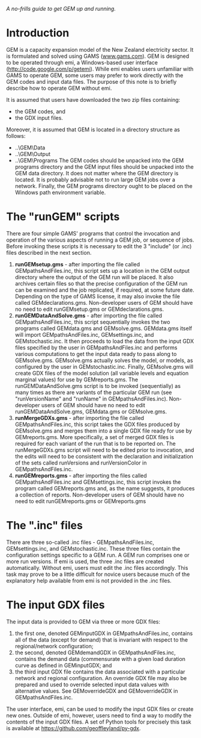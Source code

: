 _A no-frills guide to get GEM up and running._

# Introduction #
GEM is a capacity expansion model of the New Zealand electricity sector. It is formulated and solved using GAMS (www.gams.com). GEM is designed to be operated through emi, a Windows-based user interface (http://code.google.com/p/getemi). While emi enables users unfamiliar with GAMS to operate GEM, some users may prefer to work directly with the GEM codes and input data files. The purpose of this note is to briefly describe how to operate GEM without emi.

It is assumed that users have downloaded the two zip files containing:
  * the GEM codes, and
  * the GDX input files.

Moreover, it is assumed that GEM is located in a directory structure as follows:
  * ..\GEM\Data
  * ..\GEM\Output
  * ..\GEM\Programs
The GEM codes should be unpacked into the GEM programs directory and the GEM input files should be unpacked into the GEM data directory. It does not matter where the GEM directory is located. It is probably advisable not to run large GEM jobs over a network. Finally, the GEM programs directory ought to be placed on the Windows path environment variable.


# The "runGEM" scripts #
There are four simple GAMS' programs that control the invocation and operation of the various aspects of running a GEM job, or sequence of jobs. Before invoking these scripts it is necessary to edit the 3 "include" (or .inc) files described in the next section.
  1. **runGEMsetup.gms** - after importing the file called GEMpathsAndFiles.inc, this script sets up a location in the GEM output directory where the output of the GEM run will be placed. It also archives certain files so that the precise configuration of the GEM run can be examined and the job replicated, if required, at some future date. Depending on the type of GAMS license, it may also invoke the file called GEMdeclarations.gms. Non-developer users of GEM should have no need to edit runGEMsetup.gms or GEMdeclarations.gms.
  1. **runGEMDataAndSolve.gms** - after importing the file called GEMpathsAndFiles.inc, this script sequentially invokes the two programs called GEMdata.gms and GEMsolve.gms. GEMdata.gms itself will import GEMpathsAndFiles.inc, GEMsettings.inc, and GEMstochastic.inc. It then proceeds to load the data from the input GDX files specified by the user in GEMpathsAndFiles.inc and performs various computations to get the input data ready to pass along to GEMsolve.gms. GEMsolve.gms actually solves the model, or models, as configured by the user in GEMstochastic.inc. Finally, GEMsolve.gms will create GDX files of the model solution (all variable levels and equation marginal values) for use by GEMreports.gms. The runGEMDataAndSolve.gms script is to be invoked (sequentially) as many times as there are variants of the particular GEM run (see "runVersionName" and "runName" in GEMpathsAndFiles.inc). Non-developer users of GEM should have no need to edit runGEMDataAndSolve.gms, GEMdata.gms or GEMsolve.gms.
  1. **runMergeGDXs.gms** - after importing the file called GEMpathsAndFiles.inc, this script takes the GDX files produced by GEMsolve.gms and merges them into a single GDX file ready for use by GEMreports.gms. More specifically, a set of merged GDX files is required for each variant of the run that is to be reported on. The runMergeGDXs.gms script will need to be edited prior to invocation, and the edits will need to be consistent with the declaration and initialization of the sets called runVersions and runVersionColor in GEMpathsAndFiles.inc.
  1. **runGEMreports.gms** - after importing the files called GEMpathsAndFiles.inc and GEMsettings.inc, this script invokes the program called GEMreports.gms and, as the name suggests, it produces a collection of reports.  Non-developer users of GEM should have no need to edit runGEMreports.gms or GEMreports.gms

# The ".inc" files #
There are three so-called .inc files - GEMpathsAndFiles.inc, GEMsettings.inc, and GEMstochastic.inc. These three files contain the configuration settings specific to a GEM run. A GEM run comprises one or more run versions. If emi is used, the three .inc files are created automatically. Without emi, users must edit the .inc files accordingly. This task may prove to be a little difficult for novice users because much of the explanatory help available from emi is not provided in the .inc files.

# The input GDX files #
The input data is provided to GEM via three or more GDX files:
  1. the first one, denoted GEMinputGDX in GEMpathsAndFiles.inc, contains all of the data (except for demand) that is invariant with respect to the regional/network configuration;
  1. the second, denoted GEMdemandGDX in GEMpathsAndFiles.inc, contains the demand data (commensurate with a given load duration curve as defined in GEMinputGDX; and
  1. the third input GDX file contains the data associated with a particular network and regional configuration.
An override GDX file may also be prepared and used to override selected input data values with alternative values. See GEMoverrideGDX and GEMoverrideGDX in GEMpathsAndFiles.inc.

The user interface, emi, can be used to modify the input GDX files or create new ones. Outside of emi, however, users need to find a way to modify the contents of the input GDX files. A set of Python tools for precisely this task is available at https://github.com/geoffleyland/py-gdx.